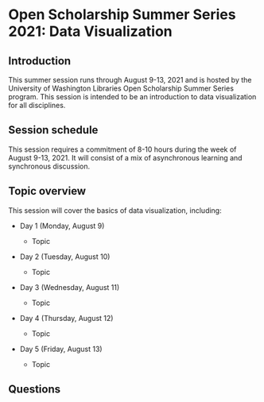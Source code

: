 # Open Scholarship Summer Series 2021: Data Visualization
## Introduction ##
This summer session runs through August 9-13, 2021 and is hosted by the University of Washington Libraries Open Scholarship Summer Series program. This session is intended to be an introduction to data visualization for all disciplines. 
## Session schedule ##
This session requires a commitment of 8-10 hours during the week of August 9-13, 2021. It will consist of a mix of asynchronous learning and synchronous discussion. 
## Topic overview ##
This session will cover the basics of data visualization, including:
* Day 1 (Monday, August 9)
  * Topic 

* Day 2 (Tuesday, August 10)
  * Topic

* Day 3 (Wednesday, August 11)
  * Topic

* Day 4 (Thursday, August 12)
  * Topic

* Day 5 (Friday, August 13)
  * Topic

## Questions ##
